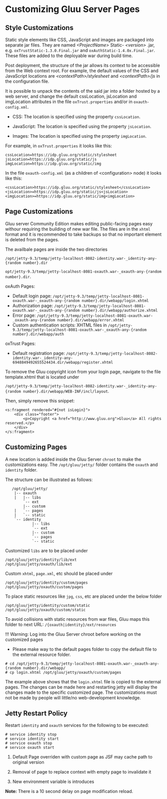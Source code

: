 # Customizing Gluu Server Pages
 
## Style Customizations
Static style elements like CSS, JavaScript and images are packaged into
separate jar files. They are named _\<ProjectName\>_ Static-
_\<version\>_ .jar, e.g. `oxTrustStatic-1.3.0.Final.jar` and
`oxAuthStatic-1.4.0x.Final.jar`. These files are added to the deployable
war during build time.

Post deployment, the structure of the jar allows its context to be
accessible from the Web context root. For example, the default values of
the CSS and JavaScript locations are *\<contextPath\>/stylesheet* and
*\<contextPath\>/js* in the configuration file.

It is possible to unpack the contents of the said jar into a folder
hosted by a web server, and change the default cssLocation, jsLocation
and imgLocation attributes in the file `oxTrust.properties` and/or in
`oxauth-config.xml`.


* CSS: The location is specified using the property `cssLocation`.

* JavaScript: The location is specified using the property `jsLocation`.

* Images: The location is specified using the property `imgLocation`.

For example, in `oxTrust.properties` it looks like this:

```
cssLocation=https://idp.gluu.org/static/stylesheet
jsLocation=https://idp.gluu.org/static/js
imgLocation=https://idp.gluu.org/static/img
```

In the file `oxauth-config.xml` (as a children of \<configuration\>
node) it looks like this:

```
<cssLocation>https://idp.gluu.org/static/stylesheet</cssLocation>
<jsLocation>=https://idp.gluu.org/static/js<jsLocation>
<imgLocation>=https://idp.gluu.org/static/img<imgLocation>
```
## Page Customizations

Gluu server Community Edition makes editing public-facing pages easy
withour requiring the building of new war file. The files are in the
`xhtml` format and it is recommended to take backups so that no 
important element is deleted from the pages.

The availbale pages are inside the two directories 

`/opt/jetty-9.3/temp/jetty-localhost-8082-identity.war-_identity-any-{random number}.dir`     

`opt/jetty-9.3/temp/jetty-localhost-8081-oxauth.war-_oxauth-any-{random number}.dir`.       

oxAuth Pages:

- Default login page: `/opt/jetty-9.3/temp/jetty-localhost-8081-oxauth.war-_oxauth-any-{random number}.dir/webapp/login.xhtml`
- Authorization page: `/opt/jetty-9.3/temp/jetty-localhost-8081-oxauth.war-_oxauth-any-{random number}.dir/webapp/authorize.xhtml`
- Error page: `/opt/jetty-9.3/temp/jetty-localhost-8081-oxauth.war-_oxauth-any-{random number}.dir/webapp/error.xhtml`
- Custom authentication scripts: XHTML files in `/opt/jetty-9.3/temp/jetty-localhost-8081-oxauth.war-_oxauth-any-{random number}.dir/webapp/auth`

oxTrust Pages:

- Default registration page: `/opt/jetty-9.3/temp/jetty-localhost-8082-identity.war-_identity-any-6948849492655524434.dir/webapp/register.xhtml`

To remove the Gluu copyright icon from your login page, 
navigate to the file template.xhtml that is located under
 
`/opt/jetty-9.3/temp/jetty-localhost-8082-identity.war-_identity-any-{random number}.dir/webapp/WEB-INF/incl/layout`.     

Then, simply remove this snippet:

```
<s:fragment rendered="#{not isLogin}">
    <div class="footer">
        <p>Copyright <a href="http://www.gluu.org">Gluu</a> All rights reserved.</p>
    </div>
</s:fragment>
```

## Customizing Pages
A new location is added inside the Gluu Server `chroot` to make the customizations easy. 
The `/opt/gluu/jetty/` folder contains the `oxauth` and `identity` folder.

The structure can be illustrated as follows:


```
   /opt/gluu/jetty/
	|-- oxauth
	|   |-- libs
		`--	ext
    	|-- custom
	|	`-- pages
	|	`-- static
	`-- identity
    		|-- libs
			`--	ext
    		|-- custom
			`-- pages
			`-- static
```

Customized `libs` are to be placed under 

`/opt/gluu/jetty/identity/lib/ext`    
`/opt/gluu/jetty/oxauth/lib/ext`     

Custom `xhtml`, `page.xml`, etc should be placed under 

`/opt/gluu/jetty/identity/custom/pages`    
`/opt/gluu/jetty/oxauth/custom/pages`    

To place static resources like `jpg`, `css`, etc are placed under the below folder

`/opt/gluu/jetty/identity/custom/static`      
`/opt/gluu/jetty/oxauth/custom/static`       

To avoid collisions with static resources 
from war files, Gluu maps this folder to next URL: `/{oxauth|identity}/ext/resources`     

!!! Warning:
        Log into the Gluu Server chroot before working on the customized pages

* Please make way to the default pages folder to copy the default file to the external resource folder.

```
# cd /opt/jetty-9.3/temp/jetty-localhost-8081-oxauth.war-_oxauth-any-{random number}.dir/webapp/    
# cp login.xhtml /opt/gluu/jetty/oxauth/custom/pages     
```

The example above shows that the `login.xhtml` file is copied to the external pages. 
The changes can be made here and restarting jetty will display the changes 
made to the specific customized page. The customizations must not be made by people 
will little/no web-development knowledge.

## Jetty Restart Policy
Restart `identity` and `oxauth` services for the following to be executed:
```
# service identity stop
# service identity start
# service oxauth stop
# service oxauth start
```

1. Default Page overriden with custom page as JSF may cache path to original version

2. Removal of page to replace context with empty page to invalidate it

3. New environment variable is introduces

**Note:** There is a 10 second delay on page modification reload.
